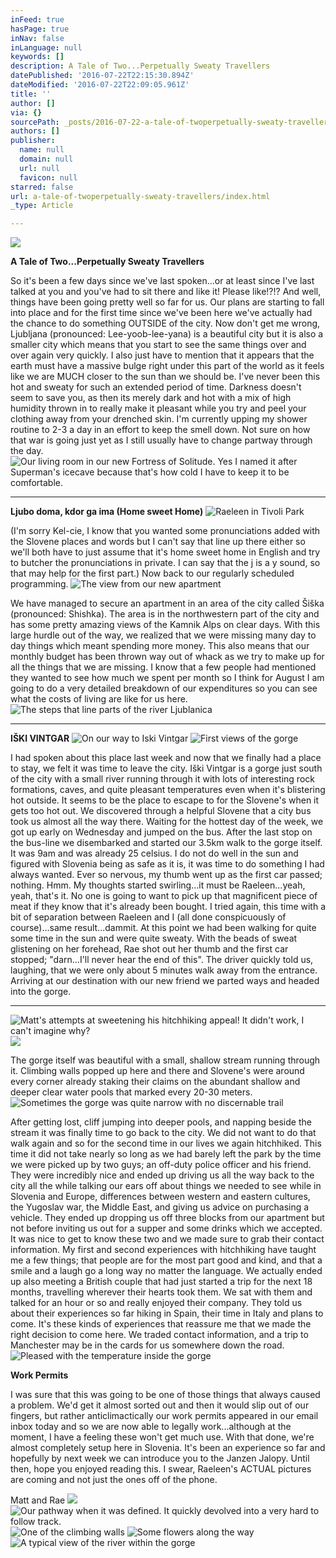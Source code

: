 ```yaml
---
inFeed: true
hasPage: true
inNav: false
inLanguage: null
keywords: []
description: A Tale of Two...Perpetually Sweaty Travellers
datePublished: '2016-07-22T22:15:30.894Z'
dateModified: '2016-07-22T22:09:05.961Z'
title: ''
author: []
via: {}
sourcePath: _posts/2016-07-22-a-tale-of-twoperpetually-sweaty-travellers.md
authors: []
publisher:
  name: null
  domain: null
  url: null
  favicon: null
starred: false
url: a-tale-of-twoperpetually-sweaty-travellers/index.html
_type: Article

---
```

![](https://the-grid-user-content.s3-us-west-2.amazonaws.com/6918ba76-e071-45be-94b9-ef1c5a21b21c.jpg)

**A Tale of Two...Perpetually Sweaty Travellers**

So it's been a few days since we've last spoken...or at least since I've last talked at you and you've had to sit there and like it! Please like!?!? And well, things have been going pretty well so far for us. Our plans are starting to fall into place and for the first time since we've been here we've actually had the chance to do something OUTSIDE of the city. Now don't get me wrong, Ljubljana (pronounced: Lee-yoob-lee-yana) is a beautiful city but it is also a smaller city which means that you start to see the same things over and over again very quickly. I also just have to mention that it appears that the earth must have a massive bulge right under this part of the world as it feels like we are MUCH closer to the sun than we should be. I've never been this hot and sweaty for such an extended period of time. Darkness doesn't seem to save you, as then its merely dark and hot with a mix of high humidity thrown in to really make it pleasant while you try and peel your clothing away from your drenched skin. I'm currently upping my shower routine to 2-3 a day in an effort to keep the smell down. Not sure on how that war is going just yet as I still usually have to change partway through the day. ![Our living room in our new Fortress of Solitude.  Yes I named it after Superman's icecave because that's how cold I have to keep it to be comfortable.  ](https://the-grid-user-content.s3-us-west-2.amazonaws.com/ff4f1b6c-98ed-4021-b56d-97cb066fd38d.jpg)

****

**Ljubo doma, kdor ga ima (Home sweet Home)**
![Raeleen in Tivoli Park](https://the-grid-user-content.s3-us-west-2.amazonaws.com/7af8ba79-1704-47a9-a9de-7bff238cb3f1.jpg)

(I'm sorry Kel-cie, I know that you wanted some pronunciations added with the Slovene places and words but I can't say that line up there either so we'll both have to just assume that it's home sweet home in English and try to butcher the pronunciations in private. I can say that the j is a y sound, so that may help for the first part.) Now back to our regularly scheduled programming. ![The view from our new apartment](https://the-grid-user-content.s3-us-west-2.amazonaws.com/e94d5219-c3ba-4384-b934-996adeecd57e.jpg)

We have managed to secure an apartment in an area of the city called Šiška (pronounced: Shishka). The area is in the northwestern part of the city and has some pretty amazing views of the Kamnik Alps on clear days. With this large hurdle out of the way, we realized that we were missing many day to day things which meant spending more money. This also means that our monthly budget has been thrown way out of whack as we try to make up for all the things that we are missing. I know that a few people had mentioned they wanted to see how much we spent per month so I think for August I am going to do a very detailed breakdown of our expenditures so you can see what the costs of living are like for us here. ![The steps that line parts of the river Ljublanica](https://the-grid-user-content.s3-us-west-2.amazonaws.com/dfeb6997-4a53-4507-b664-1df31a617c37.jpg)

****

**IŠKI VINTGAR**
![On our way to Iski Vintgar](https://imgflo.herokuapp.com/graph/vahj1ThiexotieMo/4360e5531da55af2ccae6fc0734e21c6/croprotate.jpg?cropheight=3457&cropwidth=5184&degrees=0&input=https%3A%2F%2Fthe-grid-user-content.s3-us-west-2.amazonaws.com%2Fa5208415-c57c-49cc-8134-c7452e1dfc05.jpg&x=0&y=0)
![First views of the gorge](https://imgflo.herokuapp.com/graph/vahj1ThiexotieMo/07266f2b7a34f2e4d4e0c6308809e0fe/croprotate.jpg?cropheight=3435&cropwidth=5150&degrees=0&input=https%3A%2F%2Fthe-grid-user-content.s3-us-west-2.amazonaws.com%2Fba4a2927-0387-4393-8ace-2d6a4d3a83cd.jpg&x=0&y=0)

I had spoken about this place last week and now that we finally had a place to stay, we felt it was time to leave the city. Iški Vintgar is a gorge just south of the city with a small river running through it with lots of interesting rock formations, caves, and quite pleasant temperatures even when it's blistering hot outside. It seems to be the place to escape to for the Slovene's when it gets too hot out. We discovered through a helpful Slovene that a city bus took us almost all the way there. Waiting for the hottest day of the week, we got up early on Wednesday and jumped on the bus. After the last stop on the bus-line we disembarked and started our 3.5km walk to the gorge itself. It was 9am and was already 25 celsius. I do not do well in the sun and figured with Slovenia being as safe as it is, it was time to do something I had always wanted. Ever so nervous, my thumb went up as the first car passed; nothing. Hmm. My thoughts started swirling...it must be Raeleen...yeah, yeah, that's it. No one is going to want to pick up that magnificent piece of meat if they know that it's already been bought. I tried again, this time with a bit of separation between Raeleen and I (all done conspicuously of course)...same result...dammit. At this point we had been walking for quite some time in the sun and were quite sweaty. With the beads of sweat glistening on her forehead, Rae shot out her thumb and the first car stopped; "darn...I'll never hear the end of this". The driver quickly told us, laughing, that we were only about 5 minutes walk away from the entrance. Arriving at our destination with our new friend we parted ways and headed into the gorge. 

********
![Matt's attempts at sweetening his hitchhiking appeal!  It didn't work, I can't imagine why? ](https://imgflo.herokuapp.com/graph/vahj1ThiexotieMo/65090076d7d11d9de323b16e22d10380/croprotate.jpg?cropheight=3457&cropwidth=5184&degrees=0&input=https%3A%2F%2Fthe-grid-user-content.s3-us-west-2.amazonaws.com%2Fb3ba73f5-74ca-4b75-8f47-209ef3442166.jpg&x=0&y=0)
![](https://imgflo.herokuapp.com/graph/vahj1ThiexotieMo/388602c2d739c7368f0edab0a40b5a74/croprotate.jpg?cropheight=3457&cropwidth=5184&degrees=0&input=https%3A%2F%2Fthe-grid-user-content.s3-us-west-2.amazonaws.com%2Fa61dbcda-3cc8-40a3-9426-6e3f5b226d5e.jpg&x=0&y=0)

The gorge itself was beautiful with a small, shallow stream running through it. Climbing walls popped up here and there and Slovene's were around every corner already staking their claims on the abundant shallow and deeper clear water pools that marked every 20-30 meters. ![Sometimes the gorge was quite narrow with no discernable trail](https://imgflo.herokuapp.com/graph/vahj1ThiexotieMo/e4d27bc3545ab5d52b4df53b36282e04/croprotate.jpg?cropheight=3457&cropwidth=5184&degrees=0&input=https%3A%2F%2Fthe-grid-user-content.s3-us-west-2.amazonaws.com%2Fe4a64702-2bc6-4172-b3da-50e458ee0460.jpg&x=0&y=0)

After getting lost, cliff jumping into deeper pools, and napping beside the stream it was finally time to go back to the city. We did not want to do that walk again and so for the second time in our lives we again hitchhiked. This time it did not take nearly so long as we had barely left the park by the time we were picked up by two guys; an off-duty police officer and his friend. They were incredibly nice and ended up driving us all the way back to the city all the while talking our ears off about things we needed to see while in Slovenia and Europe, differences between western and eastern cultures, the Yugoslav war, the Middle East, and giving us advice on purchasing a vehicle. They ended up dropping us off three blocks from our apartment but not before inviting us out for a supper and some drinks which we accepted. It was nice to get to know these two and we made sure to grab their contact information. My first and second experiences with hitchhiking have taught me a few things; that people are for the most part good and kind, and that a smile and a laugh go a long way no matter the language. We actually ended up also meeting a British couple that had just started a trip for the next 18 months, travelling wherever their hearts took them. We sat with them and talked for an hour or so and really enjoyed their company. They told us about their experiences so far hiking in Spain, their time in Italy and plans to come. It's these kinds of experiences that reassure me that we made the right decision to come here. We traded contact information, and a trip to Manchester may be in the cards for us somewhere down the road. ![Pleased with the temperature inside the gorge](https://the-grid-user-content.s3-us-west-2.amazonaws.com/4eeb68c8-34dc-40d3-9f42-bd18fed6cd61.jpg)

**Work Permits**

I was sure that this was going to be one of those things that always caused a problem. We'd get it almost sorted out and then it would slip out of our fingers, but rather anticlimactically our work permits appeared in our email inbox today and so we are now able to legally work...although at the moment, I have a feeling these won't get much use. With that done, we're almost completely setup here in Slovenia. It's been an experience so far and hopefully by next week we can introduce you to the Janzen Jalopy. Until then, hope you enjoyed reading this. I swear, Raeleen's ACTUAL pictures are coming and not just the ones off of the phone. 

Matt and Rae
![](https://the-grid-user-content.s3-us-west-2.amazonaws.com/bfb79c8b-f8da-4c99-a40e-8ca48456f288.jpg)
![Our pathway when it was defined.  It quickly devolved into a very hard to follow track.  ](https://imgflo.herokuapp.com/graph/vahj1ThiexotieMo/de568d9649d55c7d2bba418692d5c11b/croprotate.jpg?cropheight=5184&cropwidth=3457&degrees=0&input=https%3A%2F%2Fthe-grid-user-content.s3-us-west-2.amazonaws.com%2Fd340eec8-64ef-4da8-80a1-eb1fc0c0f4ae.jpg&x=0&y=0)
![One of the climbing walls](https://imgflo.herokuapp.com/graph/vahj1ThiexotieMo/386806c7d4271c8b67bc4e1bdf492ee1/croprotate.jpg?cropheight=5184&cropwidth=3457&degrees=0&input=https%3A%2F%2Fthe-grid-user-content.s3-us-west-2.amazonaws.com%2F8c3b16c5-4527-48f4-8202-ba2741ed9acf.jpg&x=0&y=0)
![Some flowers along the way](https://imgflo.herokuapp.com/graph/vahj1ThiexotieMo/f1b823a76e6c5a3ecc8025bd46f5db42/croprotate.jpg?cropheight=5184&cropwidth=3457&degrees=0&input=https%3A%2F%2Fthe-grid-user-content.s3-us-west-2.amazonaws.com%2F38d1696d-3457-4a87-b549-77ab19d83c13.jpg&x=0&y=0)
![A typical view of the river within the gorge](https://imgflo.herokuapp.com/graph/vahj1ThiexotieMo/8564aa2383291e1e97c8eeeb9974cec5/croprotate.jpg?cropheight=3457&cropwidth=5184&degrees=0&input=https%3A%2F%2Fthe-grid-user-content.s3-us-west-2.amazonaws.com%2Fcead0ce5-c977-4c68-8801-07e054f414e2.jpg&x=0&y=0)